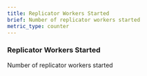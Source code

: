 ```yaml
---
title: Replicator Workers Started
brief: Number of replicator workers started
metric_type: counter
---
```

### Replicator Workers Started

Number of replicator workers started